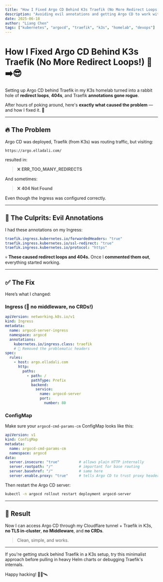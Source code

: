 ```yaml
---
title: "How I Fixed Argo CD Behind K3s Traefik (No More Redirect Loops!) 🚀"
description: "Avoiding evil annotations and getting Argo CD to work with Traefik in K3s without CRDs."
date: 2025-06-18
author: "Liang Chen"
tags: ["kubernetes", "argocd", "traefik", "k3s", "homelab", "devops"]
---
```


# How I Fixed Argo CD Behind K3s Traefik (No More Redirect Loops!) 😤➡️😎

Setting up Argo CD behind Traefik in my K3s homelab turned into a rabbit hole of **redirect loops**, **404s**, and Traefik **annotations gone rogue**.

After hours of poking around, here's **exactly what caused the problem** — and how I fixed it. 🔧

---

## 🔥 The Problem

Argo CD was deployed, Traefik (from K3s) was routing traffic, but visiting:

```
https://argo.elladali.com/
```

resulted in:

> ❌ **ERR_TOO_MANY_REDIRECTS**

And sometimes:

> ❌ **404 Not Found**

Even though the Ingress was configured correctly.

---

## 🚩 The Culprits: Evil Annotations

I had these annotations on my Ingress:

```yaml
traefik.ingress.kubernetes.io/forwardedHeaders: "true"
traefik.ingress.kubernetes.io/ssl-redirect: "true"
traefik.ingress.kubernetes.io/protocol: "https"
```

💀 **These caused redirect loops and 404s.** Once I **commented them out**, everything started working.

---

## ✅ The Fix

Here’s what I changed:

### Ingress (🚫 no middleware, no CRDs!)

```yaml
apiVersion: networking.k8s.io/v1
kind: Ingress
metadata:
  name: argocd-server-ingress
  namespace: argocd
  annotations:
    kubernetes.io/ingress.class: traefik
    # 🧼 Removed the problematic headers
spec:
  rules:
    - host: argo.elladali.com
      http:
        paths:
          - path: /
            pathType: Prefix
            backend:
              service:
                name: argocd-server
                port:
                  number: 80
```

### ConfigMap

Make sure your `argocd-cmd-params-cm` ConfigMap looks like this:

```yaml
apiVersion: v1
kind: ConfigMap
metadata:
  name: argocd-cmd-params-cm
  namespace: argocd
data:
  server.insecure: "true"         # allows plain HTTP internally
  server.rootpath: "/"            # important for base routing
  server.basehref: "/"            # same here
  server.enable.proxy: "true"     # tells Argo CD to trust proxy headers
```

Then restart the Argo CD server:

```bash
kubectl -n argocd rollout restart deployment argocd-server
```

---

## 🎉 Result

Now I can access Argo CD through my Cloudflare tunnel + Traefik in K3s, **no TLS in-cluster**, **no Middleware**, and **no CRDs**.

> Clean, simple, and works.

---

If you're getting stuck behind Traefik in a K3s setup, try this minimalist approach before pulling in heavy Helm charts or debugging Traefik's internals.

Happy hacking! 👨‍💻🛰️
